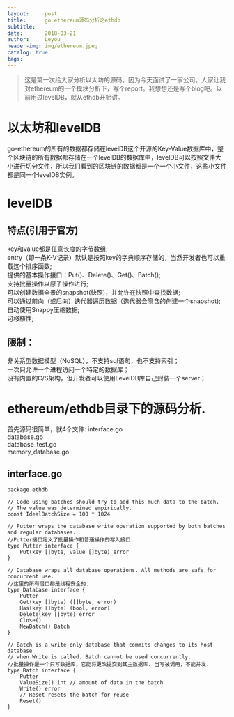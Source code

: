 ```yaml
---
layout:     post
title:      go ethereum源码分析之ethdb
subtitle:  
date:       2018-03-21
author:     Leyou
header-img: img/ethereum.jpeg
catalog: true
tags:
---
```


> 这是第一次给大家分析以太坊的源码。因为今天面试了一家公司。人家让我对ethereum的一个模块分析下，写个report。我想想还是写个blog吧。以前用过levelDB，就从ethdb开始讲。

# 以太坊和levelDB
go-ethereum的所有的数据都存储在levelDB这个开源的Key-Value数据库中，整个区块链的所有数据都存储在一个levelDB的数据库中，levelDB可以按照文件大小进行切分文件，所以我们看到的区块链的数据都是一个一个小文件，这些小文件都是同一个levelDB实例。

# levelDB

## 特点(引用于官方)

key和value都是任意长度的字节数组;<br>
entry（即一条K-V记录）默认是按照key的字典顺序存储的，当然开发者也可以重载这个排序函数;<br>
提供的基本操作接口：Put()、Delete()、Get()、Batch();<br>
支持批量操作以原子操作进行;<br>
可以创建数据全景的snapshot(快照)，并允许在快照中查找数据;<br>
可以通过前向（或后向）迭代器遍历数据（迭代器会隐含的创建一个snapshot);<br>
自动使用Snappy压缩数据;<br>
可移植性;<br>

## 限制：

非关系型数据模型（NoSQL），不支持sql语句，也不支持索引；<br>
一次只允许一个进程访问一个特定的数据库；<br>
没有内置的C/S架构，但开发者可以使用LevelDB库自己封装一个server；<br>

# ethereum/ethdb目录下的源码分析.
首先源码很简单，就4个文件:
interface.go<br>
database.go<br>
database_test.go<br>
memory_database.go<br>

## interface.go
```
package ethdb

// Code using batches should try to add this much data to the batch.
// The value was determined empirically.
const IdealBatchSize = 100 * 1024

// Putter wraps the database write operation supported by both batches and regular databases.
//Putter接口定义了批量操作和普通操作的写入接口.
type Putter interface {
	Put(key []byte, value []byte) error
}

// Database wraps all database operations. All methods are safe for concurrent use.
//这里的所有借口都是线程安全的.
type Database interface {
	Putter
	Get(key []byte) ([]byte, error)
	Has(key []byte) (bool, error)
	Delete(key []byte) error
	Close()
	NewBatch() Batch
}

// Batch is a write-only database that commits changes to its host database
// when Write is called. Batch cannot be used concurrently.
//批量操作是一个只写数据库，它能将更改提交到其主数据库. 当写被调用，不能并发.
type Batch interface {
	Putter
	ValueSize() int // amount of data in the batch
	Write() error
	// Reset resets the batch for reuse
	Reset()
}
```
